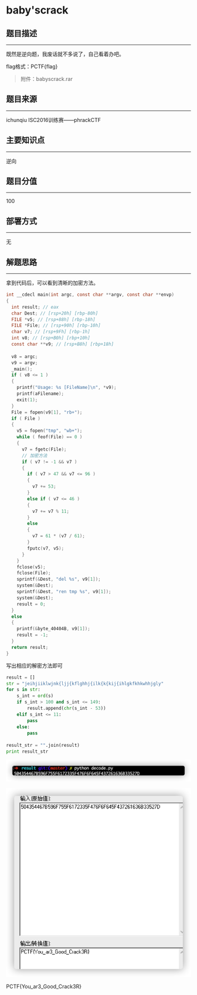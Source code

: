 # baby'scrack

## 题目描述
---
既然是逆向题，我废话就不多说了，自己看着办吧。

flag格式：PCTF{flag}

> 附件：babyscrack.rar

## 题目来源
---
ichunqiu ISC2016训练赛——phrackCTF

## 主要知识点
---
逆向

## 题目分值
---
100

## 部署方式
---
无

## 解题思路
---
拿到代码后，可以看到清晰的加密方法。

```c
int __cdecl main(int argc, const char **argv, const char **envp)
{
  int result; // eax
  char Dest; // [rsp+20h] [rbp-80h]
  FILE *v5; // [rsp+88h] [rbp-18h]
  FILE *File; // [rsp+90h] [rbp-10h]
  char v7; // [rsp+9Fh] [rbp-1h]
  int v8; // [rsp+B0h] [rbp+10h]
  const char **v9; // [rsp+B8h] [rbp+18h]

  v8 = argc;
  v9 = argv;
  _main();
  if ( v8 <= 1 )
  {
    printf("Usage: %s [FileName]\n", *v9);
    printf(aFilename);
    exit(1);
  }
  File = fopen(v9[1], "rb+");
  if ( File )
  {
    v5 = fopen("tmp", "wb+");
    while ( feof(File) == 0 )
    {
      v7 = fgetc(File);
      // 加密方法
      if ( v7 != -1 && v7 )
      {
        if ( v7 > 47 && v7 <= 96 )
        {
          v7 += 53;
        }
        else if ( v7 <= 46 )
        {
          v7 += v7 % 11;
        }
        else
        {
          v7 = 61 * (v7 / 61);
        }
        fputc(v7, v5);
      }
    }
    fclose(v5);
    fclose(File);
    sprintf(&Dest, "del %s", v9[1]);
    system(&Dest);
    sprintf(&Dest, "ren tmp %s", v9[1]);
    system(&Dest);
    result = 0;
  }
  else
  {
    printf(&byte_40404B, v9[1]);
    result = -1;
  }
  return result;
}
```

写出相应的解密方法即可

```python
result = []
str = "jeihjiiklwjnk{ljj{kflghhj{ilk{k{kij{ihlgkfkhkwhhjgly"
for s in str:
    s_int = ord(s)
    if s_int > 100 and s_int <= 149:
        result.append(chr(s_int - 53))
    elif s_int <= 11:
        pass
    else:
        pass

result_str = "".join(result)
print result_str
```

![](images/2020-05-12-14-31-49.png)

![](images/2020-05-12-14-33-36.png)

PCTF{You_ar3_Good_Crack3R}